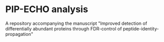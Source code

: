 # PIP-ECHO analysis
A repository accompanying the manuscript "Improved detection of differentially abundant proteins through FDR-control of peptide-identity-propagation"
